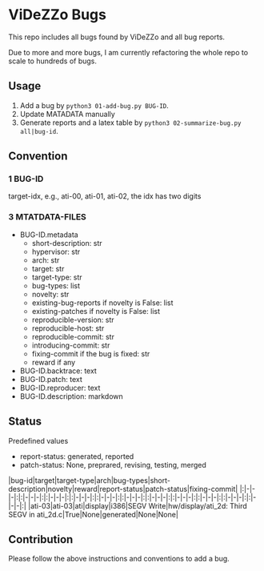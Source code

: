# ViDeZZo Bugs

This repo includes all bugs found by ViDeZZo and all bug reports.

Due to more and more bugs, I am currently refactoring the whole repo
to scale to hundreds of bugs.

## Usage

1. Add a bug by `python3 01-add-bug.py BUG-ID`.
2. Update MATADATA manually
3. Generate reports and a latex table by `python3 02-summarize-bug.py all|bug-id`.

## Convention

### 1 BUG-ID

target-idx, e.g., ati-00, ati-01, ati-02, the idx has two digits

### 3 MTATDATA-FILES

+ BUG-ID.metadata
  + short-description: str
  + hypervisor: str
  + arch: str
  + target: str
  + target-type: str
  + bug-types: list
  + novelty: str
  + existing-bug-reports if novelty is False: list
  + existing-patches if novelty is False: list
  + reproducible-version: str
  + reproducible-host: str
  + reproducible-commit: str
  + introducing-commit: str
  + fixing-commit if the bug is fixed: str
  + reward if any
+ BUG-ID.backtrace: text
+ BUG-ID.patch: text
+ BUG-ID.reproducer: text
+ BUG-ID.description: markdown

## Status

Predefined values
+ report-status: generated, reported
+ patch-status: None, preprared, revising, testing, merged

|bug-id|target|target-type|arch|bug-types|short-description|novelty|reward|report-status|patch-status|fixing-commit|
|:|-|-|-|:|:|-|-|-|:|:|-|-|-|:|:|-|-|-|:|:|-|-|-|:|:|-|-|-|:|:|-|-|-|:|:|-|-|-|:|:|-|-|-|:|:|-|-|-|:|:|-|-|-|:|
|ati-03|ati-03|ati|display|i386|SEGV Write|hw/display/ati_2d: Third SEGV in ati_2d.c|True|None|generated|None|None|

## Contribution

Please follow the above instructions and conventions to add a bug.
